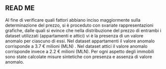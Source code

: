 ## READ ME

Al fine di verificare quali fattori abbiano inciso maggiormente sulla determinazione del prezzo, si è proceduto
con svariate rappresentazioni grafiche, dalle quali si evince che nella distribuzione del prezzo di entrambi i
dataset utilizzati (appartamenti e attici) vi è la presenza di un valore anomalo per ciascuno di essi.
Nel dataset appartamenti il valore anomalo corrisponde a 3.7 € milioni (MLN) .
Nel dataset attici il valore anomalo corrisponde invece a 2.2 € milioni (MLN).
Per ogni aspetto degli immobili sono state calcolate misure sintetiche con presenza e assenza di valore
anomalo.
